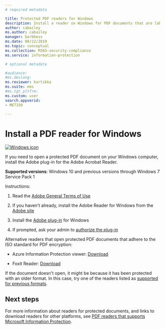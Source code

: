 ```yaml
---
# required metadata

title: Protected PDF readers for Windows
description: Install a reader on Windows for PDF documents that are labeled for classification and protection
author: cabailey
ms.author: cabailey
manager: barbkess
ms.date: 08/22/2019
ms.topic: conceptual
ms.collection: M365-security-compliance
ms.service: information-protection

# optional metadata

#audience:
#ms.devlang:
ms.reviewer: kartikka
ms.suite: ems
#ms.tgt_pltfrm:
ms.custom: user
search.appverid:
- MET150

---
```


# Install a PDF reader for Windows

[![Windows icon](../media/develop/windows-icon.png)](https://go.microsoft.com/fwlink/?linkid=2050049)

If you need to open a protected PDF document on your Windows computer, install the Adobe plug-in for the Adobe Acrobat Reader.

**Supported versions**: Windows 10 and previous versions through Windows 7 Service Pack 1

Instructions: 

1. Read the [Adobe General Terms of Use](https://www.adobe.com/legal/terms.html)

2. If you haven't already, install the Adobe Reader for Windows from the [Adobe site](https://www.adobe.com/)

3. Install the [Adobe plug-in](https://go.microsoft.com/fwlink/?linkid=2050049) for Windows

4. If prompted, ask your admin to [authorize the plug-in](https://techcommunity.microsoft.com/t5/Azure-Information-Protection/General-Availability-of-Adobe-Acrobat-Reader-integration-with/ba-p/298396)

Alternative readers that open protected PDF documents that adhere to the ISO standard for PDF encryption:

- Azure Information Protection viewer: [Download](https://go.microsoft.com/fwlink/?linkid=838993)

- Foxit Reader: [Download](https://www.foxitsoftware.com/pdf-reader/)


If the document doesn't open, it might be because it has been protected with an older format. In this case, try one of the readers listed as [supported for previous formats](protected-pdf-readers.md#support-for-previous-formats).

## Next steps

For more information about readers for protected documents, and links to download readers for other platforms, see [PDF readers that supports Microsoft Information Protection](protected-pdf-readers.md).

